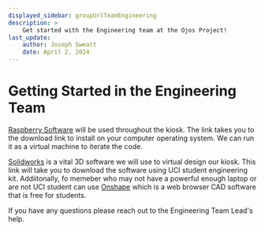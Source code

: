 ```yaml
---
displayed_sidebar: groupUrlTeamEngineering
description: >
    Get started with the Engineering team at the Ojos Project!
last_update:
    author: Joseph Sweatt
    date: April 2, 2024
---
```

# Getting Started in the Engineering Team

[Raspberry Software](https://www.raspberrypi.com/software/raspberry-pi-desktop/) will be used 
throughout the kiosk. The link takes you to the download link to install on your computer 
operating system. We can run it as a virtual machine to iterate the code.

[Solidworks](https://laptops.eng.uci.edu/engineering-software/solidworks-student-engineering-kit-for-hssoe-students) is a vital 3D software we will use to virtual design our kiosk. This link will take you to download the software using
UCI student engineering kit. Addiitonally, fo memeber who may not have a powerful enough laptop
or are not UCI student can use [Onshape](https://www.onshape.com/en/sign-up) which is a web browser CAD software that is
free for students. 

If you have any questions please reach out to the Engineering Team Lead's help.